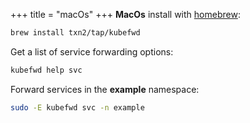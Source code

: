 +++
title = "macOs"
+++
**MacOs** install with [homebrew](https://brew.sh):
```bash
brew install txn2/tap/kubefwd
```

Get a list of service forwarding options:
```bash
kubefwd help svc
```

Forward services in the **example** namespace:
```bash
sudo -E kubefwd svc -n example
```
